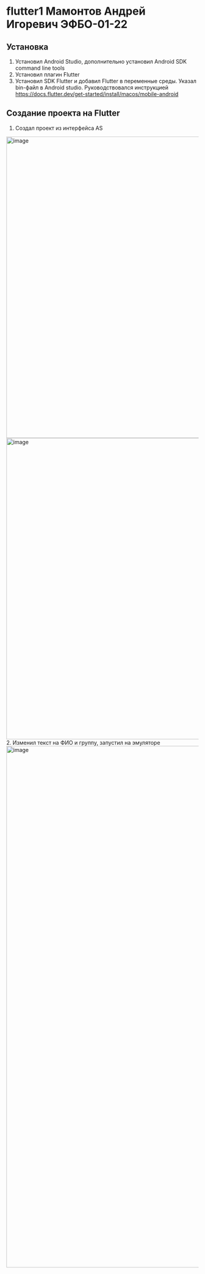 # flutter1 Мамонтов Андрей Игоревич ЭФБО-01-22

## Установка
1. Установил Android Studio, дополнительно установил Android SDK command line tools
2. Установил плагин Flutter
3. Установил SDK Flutter и добавил Flutter в переменные среды. Указал bin-файл в Android studio.
Руководствовался инструкцией https://docs.flutter.dev/get-started/install/macos/mobile-android

## Создание проекта на Flutter
1. Создал проект из интерфейса AS
<img width="788" alt="image" src="https://github.com/user-attachments/assets/0cf3834f-b186-4cee-a1de-73c8e4fa2027">
<img width="788" alt="image" src="https://github.com/user-attachments/assets/194708ee-ac21-4ff4-9a9d-8170a0cdb776">
2. Изменил текст на ФИО и группу, запустил на эмуляторе
<img width="1364" alt="image" src="https://github.com/user-attachments/assets/d880736d-d180-495d-869c-94cadb763285">
